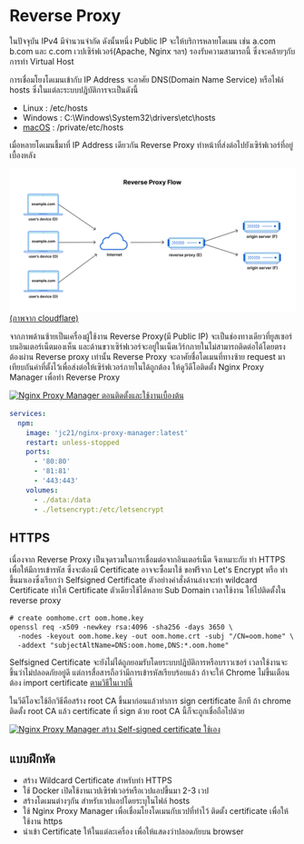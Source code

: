 # Reverse Proxy
ในปัจจุบัน IPv4 มีจำนวนจำกัด ดังนั้นหนึ่ง Public IP จะให้บริการหลายโดเมน เช่น a.com b.com และ c.com 
เวปเซิร์ฟเวอร์(Apache, Nginx ฯลฯ) รองรับความสามารถนี้ ซึ่งจะคล้ายๆกับการทำ Virtual Host

การเชื่อมโยงโดเมนเข้ากับ IP Address จะอาศัย DNS(Domain Name Service) หรือไฟล์ hosts ซึ่งในแต่ละระบบปฎิบัติการจะเป็นดังนี้
- Linux : /etc/hosts
- Windows : C:\Windows\System32\drivers\etc\hosts
- [macOS](https://kb.hostatom.com/content/3464/) : /private/etc/hosts

เมื่อหลายโดเมนชี้มาที่ IP Address เดียวกัน Reverse Proxy ทำหน้าที่ส่งต่อไปยังเซิร์ฟเวอร์ที่อยู่เบื้องหลัง


![Reverse Proxy](./reverse_proxy_flow.png)
[(ภาพจาก cloudflare)](https://www.cloudflare.com/learning/cdn/glossary/reverse-proxy/)

จากภาพด้านซ้ายเป็นเครื่องผู้ใช้งาน Reverse Proxy(มี Public IP) จะเป็นช่องทางเดียวที่ยูสเซอร์บนอินเตอร์เน็ตมองเห็น และด้านขวาเซิร์ฟเวอร์จะอยู่ในเน็ตเวิร์กภายในไม่สามารถติดต่อได้โดยตรง ต้องผ่าน Reverse proxy เท่านั้น Reverse Proxy จะอาศัยชื่อโดเมนที่ทางซ้าย request มา เทียบกันค่าที่ตั้งไว้เพื่อส่งต่อให้เซิร์ฟเวอร์ภายในได้ถูกต้อง ให้ดูวีดีโอติดตั้ง Nginx Proxy Manager เพื่อทำ Reverse Proxy

[![Nginx Proxy Manager ตอนติดตั้งและใช้งานเบื้องต้น](https://img.youtube.com/vi/iWrbL-xDwlk/0.jpg)](https://youtu.be/iWrbL-xDwlk "Nginx Proxy Manager ตอนติดตั้งและใช้งานเบื้องต้น")

```yaml
services:
  npm:
    image: 'jc21/nginx-proxy-manager:latest'
    restart: unless-stopped
    ports:
      - '80:80'
      - '81:81'
      - '443:443'
    volumes:
      - ./data:/data
      - ./letsencrypt:/etc/letsencrypt
```

## HTTPS
เนื่องจาก Reverse Proxy เป็นจุดรวมในการเชื่อมต่อจากอินเตอร์เน็ต จึงเหมาะกับ ทำ HTTPS เพื่อให้มีการเข้ารหัส ซึ่งจะต้องมี Certificate อาจจะซื้อมาใช้ ขอฟรีจาก Let's Encrypt หรือ ทำขึ้นมาเองซึ่งเรียกว่า Selfsigned Certificate ตัวอย่างคำสั่งด้านล่างจะทำ wildcard Certificate ทำให้ Certificate ตัวเดียวใช้ได้หลาย Sub Domain เวลาใช้งาน ให้ไปติดตั้งใน reverse proxy

```
# create oomhome.crt oom.home.key
openssl req -x509 -newkey rsa:4096 -sha256 -days 3650 \
  -nodes -keyout oom.home.key -out oom.home.crt -subj "/CN=oom.home" \
  -addext "subjectAltName=DNS:oom.home,DNS:*.oom.home"
```

Selfsigned Certificate  จะยังไม่ได้ถูกยอมรับโดยระบบปฎิบัติการหรือบราวเซอร์ เวลาใช้งานจะขึ้นว่าไม่ปลอดภัยอยู่ดี แต่การสื่อสารถือว่ามีการเข้ารหัสเรียบร้อยแล้ว ถ้าจะให้ Chrome ไม่ขึ้นเตือนต้อง import certificate [ตามวิธีในเวปนี้](https://github.com/BenMorel/dev-certificates)

ในวีดีโอจะใช้อีกวิธีคือสร้าง root CA ขึ้นมาก่อนแล้วทำการ sign certificate อีกที ถ้า chrome ติดตั้ง root CA แล้ว certificate ที่ sign ด้วย root CA นี้ก็จะถูกเชื่อถือไปด้วย

[![Nginx Proxy Manager สร้าง Self-signed certificate ใช้เอง](https://img.youtube.com/vi/pyJF2DnPv7Y/0.jpg)](https://www.youtube.com/watch?v=pyJF2DnPv7Y "Nginx Proxy Manager สร้าง Self-signed certificate ใช้เอง")


## แบบฝึกหัด
- สร้าง Wildcard Certificate สำหรับทำ HTTPS
- ใช้ Docker เปิดใช้งานเวปเซิร์ฟเวอร์หรือเวปแอปขึ้นมา 2-3 เวป
- สร้างโดเมนต่างๆกัน สำหรับเวปแอปโดยระบุในไฟล์ hosts
- ใช้ Nginx Proxy Manager เพื่อเชื่อมโยงโดเมนกับเวปที่ทำไว้ ติดตั้ง certificate เพื่อให้ใช้งาน https
- นำเข้า Certificate ให้ในแต่ละเครื่อง เพื่อให้แสดงว่าปลอดภัยบน browser